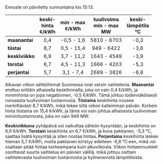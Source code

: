 Ennuste on päivitetty sunnuntaina klo 15:13.

|              | keski-<br>hinta<br>¢/kWh | min - max<br>¢/kWh | tuulivoima<br>min - max<br>MW | keski-<br>lämpötila<br>°C |
|:-------------|:----------------:|:----------------:|:-------------:|:-------------:|
| **maanantai** | 0,4 | -0,5 - 1,6 | 5810 - 6703 | -0,3 |
| **tiistai**   | 8,7 | 0,5 - 15,4 | 949 - 6422 | -3,6 |
| **keskiviikko** | 6,9 | 3,7 - 11,2 | 1643 - 4549 | -3,9 |
| **torstai**   | 6,7 | 4,5 - 11,3 | 1666 - 4203 | -5,3 |
| **perjantai** | 5,7 | 3,1 - 7,4 | 2689 - 3826 | -6,8 |

Alkavan viikon sähköhinnat Suomessa ovat varsin vaihtelevia. **Maanantai** erottuu erittäin alhaisella keskihinnalla, joka on vain 0,4 ¢/kWh, ja minimihinta on jopa negatiivinen, -0,5 ¢/kWh. Tämä johtuu todennäköisesti runsaasta tuulivoiman tuotannosta. **Tiistaina** keskihinta nousee merkittävästi 8,7 ¢/kWh, mikä tekee siitä viikon kalleimman päivän. Korkein hinta tiistaina on 15,4 ¢/kWh, ja tämä voi osin johtua alhaisesta tuulivoiman minimituotannosta, joka on vain 949 MW.

**Keskiviikkona** pyhäpäivä voi vaikuttaa sähkön kysyntään, ja keskihinta on 6,9 ¢/kWh. **Torstain** keskihinta on 6,7 ¢/kWh, ja kova pakkanen, -5,3 °C, saattaa lisätä kysyntää ja siten nostaa hintaa. **Perjantaina** keskihinta laskee hieman 5,7 ¢/kWh, mutta pakkanen kiristyy edelleen -6,8 °C:een, mikä voi osaltaan pitää hintaa korkeampana kuin alkuviikosta. Viikon hintaennusteet osoittavat suurta vaihtelua eri päivien välillä, mikä johtuu osittain vaihtelevasta tuulivoiman tuotannosta ja kylmenevistä lämpötiloista.